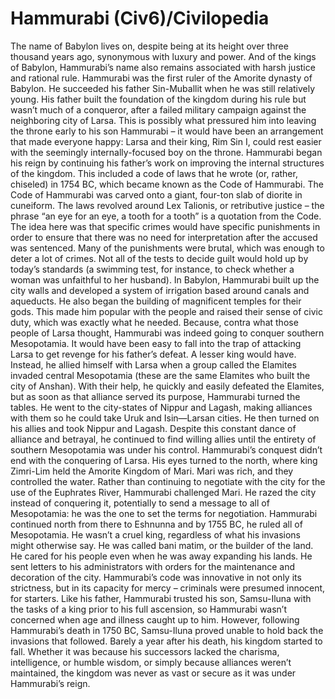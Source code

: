 # Hammurabi (Civ6)/Civilopedia

The name of Babylon lives on, despite being at its height over three thousand years ago, synonymous with luxury and power. And of the kings of Babylon, Hammurabi’s name also remains associated with harsh justice and rational rule.
Hammurabi was the first ruler of the Amorite dynasty of Babylon. He succeeded his father Sin-Muballit when he was still relatively young. His father built the foundation of the kingdom during his rule but wasn’t much of a conqueror, after a failed military campaign against the neighboring city of Larsa. This is possibly what pressured him into leaving the throne early to his son Hammurabi – it would have been an arrangement that made everyone happy: Larsa and their king, Rim Sin I, could rest easier with the seemingly internally-focused boy on the throne.
Hammurabi began his reign by continuing his father’s work on improving the internal structures of the kingdom. This included a code of laws that he wrote (or, rather, chiseled) in 1754 BC, which became known as the Code of Hammurabi.
The Code of Hammurabi was carved onto a giant, four-ton slab of diorite in cuneiform. The laws revolved around Lex Talionis, or retributive justice – the phrase “an eye for an eye, a tooth for a tooth” is a quotation from the Code. The idea here was that specific crimes would have specific punishments in order to ensure that there was no need for interpretation after the accused was sentenced. Many of the punishments were brutal, which was enough to deter a lot of crimes. Not all of the tests to decide guilt would hold up by today’s standards (a swimming test, for instance, to check whether a woman was unfaithful to her husband).
In Babylon, Hammurabi built up the city walls and developed a system of irrigation based around canals and aqueducts. He also began the building of magnificent temples for their gods. This made him popular with the people and raised their sense of civic duty, which was exactly what he needed. Because, contra what those people of Larsa thought, Hammurabi was indeed going to conquer southern Mesopotamia.
It would have been easy to fall into the trap of attacking Larsa to get revenge for his father’s defeat. A lesser king would have. Instead, he allied himself with Larsa when a group called the Elamites invaded central Mesopotamia (these are the same Elamites who built the city of Anshan). With their help, he quickly and easily defeated the Elamites, but as soon as that alliance served its purpose, Hammurabi turned the tables. He went to the city-states of Nippur and Lagash, making alliances with them so he could take Uruk and Isin—Larsan cities. He then turned on his allies and took Nippur and Lagash. Despite this constant dance of alliance and betrayal, he continued to find willing allies until the entirety of southern Mesopotamia was under his control.
Hammurabi’s conquest didn’t end with the conquering of Larsa. His eyes turned to the north, where king Zimri-Lim held the Amorite Kingdom of Mari. Mari was rich, and they controlled the water. Rather than continuing to negotiate with the city for the use of the Euphrates River, Hammurabi challenged Mari. He razed the city instead of conquering it, potentially to send a message to all of Mesopotamia: he was the one to set the terms for negotiation. Hammurabi continued north from there to Eshnunna and by 1755 BC, he ruled all of Mesopotamia.
He wasn’t a cruel king, regardless of what his invasions might otherwise say. He was called bani matim, or the builder of the land. He cared for his people even when he was away expanding his lands. He sent letters to his administrators with orders for the maintenance and decoration of the city. Hammurabi’s code was innovative in not only its strictness, but in its capacity for mercy – criminals were presumed innocent, for starters.
Like his father, Hammurabi trusted his son, Samsu-Iluna with the tasks of a king prior to his full ascension, so Hammurabi wasn’t concerned when age and illness caught up to him. However, following Hammurabi’s death in 1750 BC, Samsu-Iluna proved unable to hold back the invasions that followed. Barely a year after his death, his kingdom started to fall. Whether it was because his successors lacked the charisma, intelligence, or humble wisdom, or simply because alliances weren’t maintained, the kingdom was never as vast or secure as it was under Hammurabi’s reign.